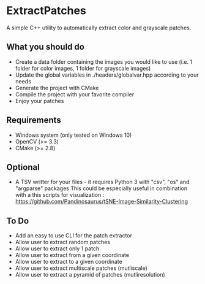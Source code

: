 # ExtractPatches
A simple C++ utility to automatically extract color and grayscale patches. 

## What you should do
- Create a data folder containing the images you would like to use (i.e. 1 folder for color images, 1 folder for grayscale images)
- Update the global variables in ./headers/globalvar.hpp according to your needs
- Generate the project with CMake
- Compile the project with your favorite compiler
- Enjoy your patches

## Requirements
- Windows system (only tested on Windows 10)
- OpenCV (>= 3.3)
- CMake (>= 2.8)

## Optional
 - A TSV writter for your files - it requires Python 3 with "csv", "os" and "argparse" packages
 This could be especially useful in combination with a this scripts for visualization :
 https://github.com/Pandinosaurus/tSNE-Image-Similarity-Clustering

## To Do
- Add an easy to use CLI for the patch extractor
- Allow user to extract random patches
- Allow user to extract only 1 patch
- Allow user to extract from a given coordinate
- Allow user to extract to a given coordinate
- Allow user to extract multiscale patches (mutliscale)
- Allow user to extract a pyramid of patches (mutliresolution)
